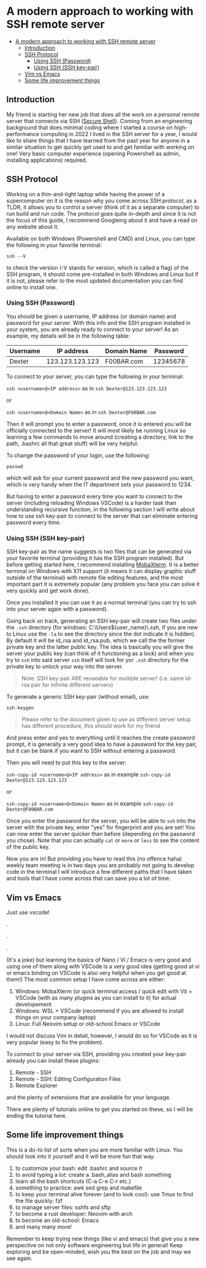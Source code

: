 # A modern approach to working with SSH remote server

- [A modern approach to working with SSH remote server](#a-modern-approach-to-working-with-ssh-remote-server)
  - [Introduction](#introduction)
  - [SSH Protocol](#ssh-protocol)
    - [Using SSH (Password)](#using-ssh-password)
    - [Using SSH (SSH key-pair)](#using-ssh-ssh-key-pair)
  - [Vim vs Emacs](#vim-vs-emacs)
  - [Some life improvement things](#some-life-improvement-things)

## Introduction
My friend is starting her new job that does all the work on a personal remote server that connects via SSH ([Secure Shell](https://phoenixnap.com/kb/what-is-ssh)). Coming from an engineering background that does minimal coding where I started a course on high-performance computing in 2022 I lived in the SSH server for a year, I would like to share things that I have learned from the past year for anyone in a similar situation to get quickly get used to and get familiar with working on one! Very basic computer experience (opening Powershell as admin, installing applications) required.

## SSH Protocol
Working on a thin-and-light laptop while having the power of a supercomputer on it is the reason why you come across SSH protocol, as a TLDR; it allows you to control a server (think of it as a separate computer) to run build and run code. The protocol goes quite in-depth and since it is not the focus of this guide, I recommend Googleing about it and have a read on any website about it.

Available on both Windows (Powershell and CMD) and Linux, you can type the following in your favorite terminal:

```ssh --V```

to check the version (-V stands for version, which is called a flag) of the SSH program, it should come pre-installed in both Windows and Linux but if it is not, please refer to the most updated documentation you can find online to install one.

### Using SSH (Password)
You should be given a username, IP address (or domain name) and password for your server. With this info and the SSH program installed in your system, you are already ready to connect to your server! As an example, my details will be in the following table:

<!-- create a table -->
| Username | IP address | Domain Name | Password |
| -------- | ---------- | -------- | -------- |
| Dexter   | 123.123.123.123 | F00BAR.com | 12345678 |

To connect to your server, you can type the following in your terminal:

```ssh <username>@<IP address>```
as in
```ssh Dexter@123.123.123.123```

or

```ssh <username>@<Domain Name>```
as in
```ssh Dexter@F00BAR.com```

Then it will prompt you to enter a password, once it is entered you will be officially connected to the server! It will most likely be running Linux so learning a few commands to move around (creating a directory, link to the path, .bashrc all that great stuff) will be very helpful.

To change the password of your login, use the following:

```passwd```

which will ask for your current password and the new password you want, which is very handy when the IT department sets your password to 1234.

But having to enter a password every time you want to connect to the server (including reloading Windows VSCode) is a harder task than understanding recursive function, in the following section I will write about how to use ssh key-pair to connect to the server that can eliminate entering password every time.

### Using SSH (SSH key-pair)
SSH key-pair as the name suggests is two files that can be generated via your favorite terminal (providing it has the SSH program installed). But before getting started here, I recommend installing [MobaXterm](https://mobaxterm.mobatek.net/download-home-edition.html). It is a better terminal on Windows with X11 support (it means it can display graphic stuff outside of the terminal) with remote file editing features, and the most important part it is extremely popular (any problem you face you can solve it very quickly and get work done).

Once you installed it you can use it as a normal terminal (you can try to ssh into your server again with a password).

Going back on track, generating an SSH key-pair will create two files under the ```.ssh``` directory (for windows: C:\Users\${user_name}\\.ssh, if you are new to Linux use the ```-la``` to see the directory since the dot indicate it is hidden). By default it will be id_rsa and id_rsa.pub, which we call the the former private key and the latter public key. The idea is basically you will give the server your public key (can think of it functioning as a lock) and when you try to ```ssh``` into said server ```ssh``` itself will look for yor ```.ssh``` directory for the private key to unlock your way into the server.

> Note: SSH key-pair ARE reuseable for multiple server! (i.e. same id-rsa pair for infinite different servers)

To generate a generic SSH key-pair (without email), use:

```ssh-keygen```

> Please refer to the document given to use as different server setup has different procedure, this should work for my friend 

And press enter and yes to everything until it reaches the create password prompt, it is generally a very good idea to have a password for the key pair, but it can be blank if you want to SSH without entering a password.

Then you will need to put this key to the server:

```ssh-copy-id <username>@<IP address>``` as in example ```ssh-copy-id Dexter@123.123.123.123```

or

```ssh-copy-id <username>@<Domain Name>``` as in example ```ssh-copy-id Dexter@F00BAR.com```

Once you enter the password for the server, you will be able to ```ssh``` into the server with the private key, enter "yes" for fingerprint and you are set! You can now enter the server quicker than before (depending on the password you chose). Note that you can actually ```cat``` or ```more``` or ```less``` to see the content of the public key.

Now you are in! But providing you have to read this (no offence haha) weekly team meeting is in two days you are probably not going to develop code in the terminal I will introduce a few different paths that I have taken and tools that I have come across that can save you a lot of time.

## Vim vs Emacs 
Just use vscode!

.

.

.

(It's a joke) but learning the basics of Nano / Vi / Emacs is very good and using one of them along with VSCode is a very good idea (getting good at vi or emacs binding on VSCode is also very helpful when you get good at them!)
The most common setup I have come across are either:

1. Windows: MobaXterm (or quick terminal access / quick edit with Vi) + VSCode (with as many plugins as you can install to it) for actual developement
1. Windows: WSL + VSCode (recommend if you are allowed to install things on your company laptop)
1. Linux: Full Neovim setup or old-school Emacs or VSCode

I would not discuss Vim in detail, however, I would do so for VSCode as it is very popular (easy to fix the problem).

To connect to your server via SSH, providing you created your key-pair already you can install these plugins:

1. Remote - SSH
1. Remote - SSH: Editing Configuration Files
1. Remote Explorer

and the plenty of extensions that are available for your language.

There are plenty of tutorials online to get you started on these, so I will be ending the tutorial here.

## Some life improvement things
This is a do-to list of sorts when you are more familiar with Linux. You should look into it yourself and it will be more fun that way.

1. to customize your bash: edit .bashrc and source it
1. to avoid typing a lot: create a .bash_alias and bash something
2. learn all the bash shortcuts (C-a C-e C-r etc.)
3. something to practice: awk sed grep and makefile
4. to keep your terminal alive forever (and to look cool): use Tmux
to find the file quickly: fzf
1. to manage server files: sshfs and sftp
2. to become a rust developer: Neovim with arch
3. to become an old-school: Emacs
4. and many many more!

Remember to keep trying new things (like vi and emacs) that give you a new perspective on not only software engineering but life in general! Keep exploring and be open-minded, wish you the best on the job and may we see again.
